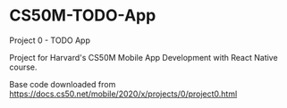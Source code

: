 # CS50M-TODO-App
Project 0 - TODO App

Project for Harvard's CS50M Mobile App Development with React Native course.

Base code downloaded from https://docs.cs50.net/mobile/2020/x/projects/0/project0.html 
